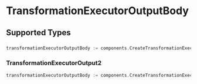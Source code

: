 # TransformationExecutorOutputBody


## Supported Types

### 

```go
transformationExecutorOutputBody := components.CreateTransformationExecutorOutputBodyStr(string{/* values here */})
```

### TransformationExecutorOutput2

```go
transformationExecutorOutputBody := components.CreateTransformationExecutorOutputBodyTransformationExecutorOutput2(components.TransformationExecutorOutput2{/* values here */})
```

